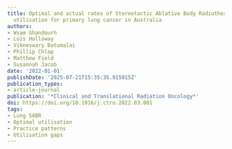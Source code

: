 ```yaml
---
title: Optimal and actual rates of Stereotactic Ablative Body Radiotherapy (SABR)
  utilisation for primary lung cancer in Australia
authors:
- Wsam Ghandourh
- Lois Holloway
- Vikneswary Batumalai
- Phillip Chlap
- Matthew Field
- Susannah Jacob
date: '2022-01-01'
publishDate: '2025-07-21T15:35:35.915915Z'
publication_types:
- article-journal
publication: '*Clinical and Translational Radiation Oncology*'
doi: https://doi.org/10.1016/j.ctro.2022.03.001
tags:
- Lung SABR
- Optimal utilisation
- Practice patterns
- Utilisation gaps
---
```

